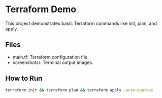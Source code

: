 # Terraform Demo

This project demonstrates basic Terraform commands like init, plan, and apply.

## Files
- main.tf: Terraform configuration file.
- screenshots/: Terminal output images.

## How to Run
```bash
terraform init && terraform plan && terraform apply -auto-approve
